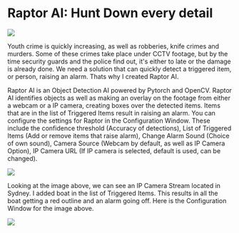 <h1>Raptor AI: Hunt Down every detail</h1>
<img src="https://raw.githubusercontent.com/noahbibin/noahbibin.github.io/main/assets/RaptorAIsplashscreen.jpg" />
<p> Youth crime is quickly increasing, as well as robberies, knife crimes and murders. Some of these crimes take place under CCTV footage,
  but by the time security guards and the police find out, it's either to late or the damage is already done.
  We need a solution that can quickly detect a triggered item, or person, raising an alarm. Thats why I created Raptor AI.
</p>
<p>
  Raptor AI is an Object Detection AI powered by Pytorch and OpenCV. Raptor AI identifies objects as well as making an overlay on the footage from either a webcam or a IP camera, creating boxes over the detected items.
  Items that are in the list of Triggered Items result in raising an alarm. You can configure the settings for Raptor in the Configuration Window. These include the confidence threshold (Accuracy of detections),
  List of Triggered Items (Add or remove items that raise alarm), Change Alarm Sound (Choice of own sound), Camera Source (Webcam by default, as well as IP Camera Option), IP Camera URL (If IP camera is selected, default is used, can be changed).
</p>
<img src="https://raw.githubusercontent.com/noahbibin/noahbibin.github.io/main/assets/SydneyHarbourRaptor.png" />
<p>
  Looking at the image above, we can see an IP Camera Stream located in Sydney. I added boat in the list of Triggered Items. This results in all the boat getting a red outline and an alarm going off.
  Here is the Configuration Window for the image above.
</p>
<img src="https://raw.githubusercontent.com/noahbibin/noahbibin.github.io/main/assets/ConfigurationWindowSnapshot.png" />
